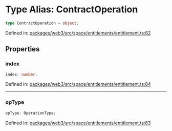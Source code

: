 # Type Alias: ContractOperation

```ts
type ContractOperation = object;
```

Defined in: [packages/web3/src/space/entitlements/entitlement.ts:82](https://github.com/towns-protocol/towns/blob/0db1fd0ac7258e8db8cedfb6183e8eade8284fa1/packages/web3/src/space/entitlements/entitlement.ts#L82)

## Properties

### index

```ts
index: number;
```

Defined in: [packages/web3/src/space/entitlements/entitlement.ts:84](https://github.com/towns-protocol/towns/blob/0db1fd0ac7258e8db8cedfb6183e8eade8284fa1/packages/web3/src/space/entitlements/entitlement.ts#L84)

***

### opType

```ts
opType: OperationType;
```

Defined in: [packages/web3/src/space/entitlements/entitlement.ts:83](https://github.com/towns-protocol/towns/blob/0db1fd0ac7258e8db8cedfb6183e8eade8284fa1/packages/web3/src/space/entitlements/entitlement.ts#L83)
